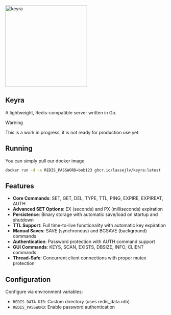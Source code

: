 <img width="256" height="256" alt="keyra" src="https://github.com/user-attachments/assets/89550895-635c-48e0-954e-a00ce0a5f27d" />

## Keyra

A lightweight, Redis-compatible server written in Go.

> [!WARNING]
> This is a work in progress, it is not ready for production use yet.

## Running

You can simply pull our docker image

```bash
docker run -d -e REDIS_PASSWORD=bob123 ghcr.io/lassejlv/keyra:latest
```

## Features

- **Core Commands**: SET, GET, DEL, TYPE, TTL, PING, EXPIRE, EXPIREAT, AUTH
- **Advanced SET Options**: EX (seconds) and PX (milliseconds) expiration
- **Persistence**: Binary storage with automatic save/load on startup and shutdown
- **TTL Support**: Full time-to-live functionality with automatic key expiration
- **Manual Saves**: SAVE (synchronous) and BGSAVE (background) commands
- **Authentication**: Password protection with AUTH command support
- **GUI Commands**: KEYS, SCAN, EXISTS, DBSIZE, INFO, CLIENT commands
- **Thread-Safe**: Concurrent client connections with proper mutex protection

## Configuration

Configure via environment variables:

- `REDIS_DATA_DIR`: Custom directory (uses redis_data.rdb)
- `REDIS_PASSWORD`: Enable password authentication
